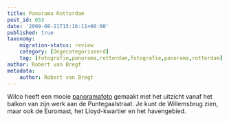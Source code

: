 ```yaml
---
title: Panorama Rotterdam
post_id: 653
date: '2009-08-21T15:16:11+00:00'
published: true
taxonomy:
    migration-status: review
    category: [Ongecategoriseerd]
    tag: [fotografie,panorama,rotterdam,fotografie,panorama,rotterdam]
author: Robert van Bregt
metadata:
    author: Robert van Bregt
---
```

Wilco heeft een mooie [panoramafoto](http://wilcozpics.wordpress.com/2009/08/21/panorama-rotterdam-v1/) gemaakt met het uitzicht vanaf het balkon van zijn werk aan de Puntegaalstraat. Je kunt de Willemsbrug zien, maar ook de Euromast, het Lloyd-kwartier en het havengebied.